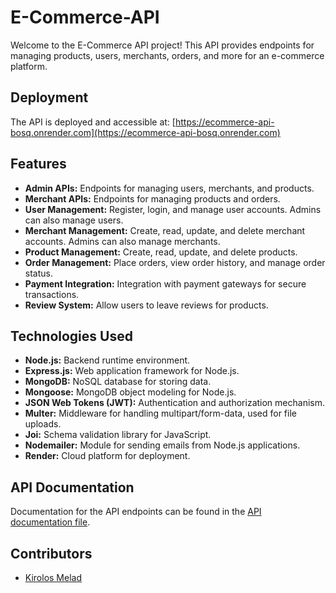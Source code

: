 # E-Commerce-API

Welcome to the E-Commerce API project! This API provides endpoints for managing products, users, merchants, orders, and more for an e-commerce platform.


## Deployment
The API is deployed and accessible at: [https://ecommerce-api-bosq.onrender.com](https://ecommerce-api-bosq.onrender.com)





## Features
- **Admin APIs:** Endpoints for managing users, merchants, and products.
- **Merchant APIs:** Endpoints for managing products and orders.
- **User Management:** Register, login, and manage user accounts. Admins can also manage users.
- **Merchant Management:** Create, read, update, and delete merchant accounts. Admins can also manage merchants.
- **Product Management:** Create, read, update, and delete products.
- **Order Management:** Place orders, view order history, and manage order status.
- **Payment Integration:** Integration with payment gateways for secure transactions.
- **Review System:** Allow users to leave reviews for products.


## Technologies Used
- **Node.js:** Backend runtime environment.
- **Express.js:** Web application framework for Node.js.
- **MongoDB:** NoSQL database for storing data.
- **Mongoose:** MongoDB object modeling for Node.js.
- **JSON Web Tokens (JWT):** Authentication and authorization mechanism.
- **Multer:** Middleware for handling multipart/form-data, used for file uploads.
- **Joi:** Schema validation library for JavaScript.
- **Nodemailer:** Module for sending emails from Node.js applications.
- **Render:** Cloud platform for deployment.


## API Documentation
Documentation for the API endpoints can be found in the [API documentation file]().


## Contributors
- [Kirolos Melad](https://github.com/kirolos-melad)
